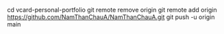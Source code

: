cd vcard-personal-portfolio
git remote remove origin
git remote add origin https://github.com/NamThanChauA/NamThanChauA.git
git push -u origin main
